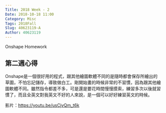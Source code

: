 ```yaml
---
Title: 2018 Week - 2
Date: 2018-10-18 11:00
Category: Misc
Tags: 2018Fall
Slug: 40623119-A
Author: 40623119
---
```


Onshape Homework

<!-- PELICAN_END_SUMMARY -->

第二週心得
----

Onshape是一個很好用的程式，跟其他繪圖軟體不同的是隨時都會保存所繪出的草圖，不怕忘記儲存，導致做白工。剛開始畫的時候非常的不習慣，因為跟其他繪圖軟體不同。雖然指令都差不多，可是還是要花時間慢慢摸索，練習多次以後就習慣了，而且全英文對我英文不好的人來說，是一個可以好好練習英文的時候。

影片：https://youtu.be/usCjvQm_t6k